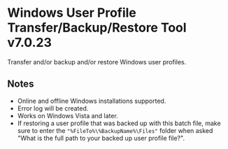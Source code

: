 # Windows User Profile Transfer/Backup/Restore Tool v7.0.23
Transfer and/or backup and/or restore Windows user profiles.

## Notes
- Online and offline Windows installations supported.  
- Error log will be created.
- Works on Windows Vista and later.
- If restoring a user profile that was backed up with this batch file, make sure to enter the `"%FileTo%\%BackupName%\Files"` folder when asked "What is the full path to your backed up user profile file?".

